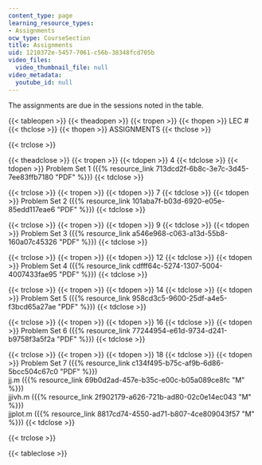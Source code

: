```yaml
---
content_type: page
learning_resource_types:
- Assignments
ocw_type: CourseSection
title: Assignments
uid: 1210372e-5457-7061-c56b-38348fcd705b
video_files:
  video_thumbnail_file: null
video_metadata:
  youtube_id: null
---
```


The assignments are due in the sessions noted in the table.

{{< tableopen >}}
{{< theadopen >}}
{{< tropen >}}
{{< thopen >}}
LEC #
{{< thclose >}}
{{< thopen >}}
ASSIGNMENTS
{{< thclose >}}

{{< trclose >}}

{{< theadclose >}}
{{< tropen >}}
{{< tdopen >}}
4
{{< tdclose >}}
{{< tdopen >}}
Problem Set 1 ({{% resource_link 713dcd2f-6b8c-3e7c-3d45-7ee83ffb7180 "PDF" %}})
{{< tdclose >}}

{{< trclose >}}
{{< tropen >}}
{{< tdopen >}}
7
{{< tdclose >}}
{{< tdopen >}}
Problem Set 2 ({{% resource_link 101aba7f-b03d-6920-e05e-85edd117eae6 "PDF" %}})
{{< tdclose >}}

{{< trclose >}}
{{< tropen >}}
{{< tdopen >}}
9
{{< tdclose >}}
{{< tdopen >}}
Problem Set 3 ({{% resource_link a546e968-c063-a13d-55b8-160a07c45326 "PDF" %}})
{{< tdclose >}}

{{< trclose >}}
{{< tropen >}}
{{< tdopen >}}
12
{{< tdclose >}}
{{< tdopen >}}
Problem Set 4 ({{% resource_link cdfff64c-5274-1307-5004-4007433fae95 "PDF" %}})
{{< tdclose >}}

{{< trclose >}}
{{< tropen >}}
{{< tdopen >}}
14
{{< tdclose >}}
{{< tdopen >}}
Problem Set 5 ({{% resource_link 958cd3c5-9600-25df-a4e5-f3bcd65a27ae "PDF" %}})
{{< tdclose >}}

{{< trclose >}}
{{< tropen >}}
{{< tdopen >}}
16
{{< tdclose >}}
{{< tdopen >}}
Problem Set 6 ({{% resource_link 77244954-e61d-9734-d241-b9758f3a5f2a "PDF" %}})
{{< tdclose >}}

{{< trclose >}}
{{< tropen >}}
{{< tdopen >}}
18
{{< tdclose >}}
{{< tdopen >}}
Problem Set 7 ({{% resource_link c134f495-b75c-af9b-6d86-5bcc504c67c0 "PDF" %}})  
jj.m ({{% resource_link 69b0d2ad-457e-b35c-e00c-b05a089ce8fc "M" %}})  
jjivh.m ({{% resource_link 2f902179-a626-721b-ad80-02c0e14ec043 "M" %}})  
jjplot.m ({{% resource_link 8817cd74-4550-ad71-b807-4ce809043f57 "M" %}})
{{< tdclose >}}

{{< trclose >}}

{{< tableclose >}}